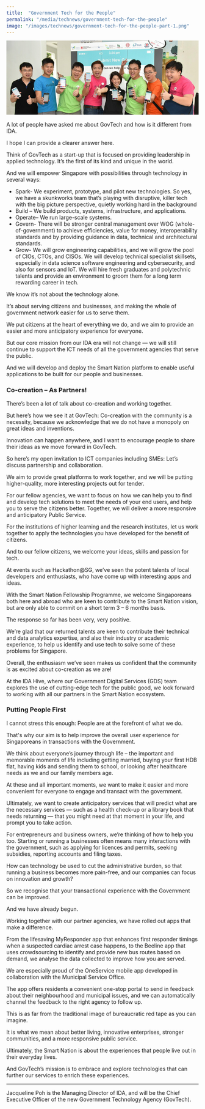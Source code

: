 ```yaml
---
title:  "Government Tech for the People"
permalink: "/media/technews/government-tech-for-the-people"
image: "/images/technews/government-tech-for-the-people-part-1.png"
---
```


![Government Tech for the People](/images/technews/government-tech-for-the-people-part-1.png)

A lot of people have asked me about GovTech and how is it different from IDA.

I hope I can provide a clearer answer here.

Think of GovTech as a start-up that is focused on providing leadership in applied technology. It’s the first of its kind and unique in the world. 

And we will empower Singapore with possibilities through technology in several ways:

* Spark- We experiment, prototype, and pilot new technologies. So yes, we have a skunkworks team that’s playing with disruptive, killer tech with the big picture perspective, quietly working hard in the background
* Build – We build products, systems, infrastructure, and applications. 
* Operate– We run large-scale systems.
* Govern- There will be stronger central management over WOG  (whole-of-government) to achieve efficiencies, value for money, interoperability standards and by providing guidance in data, technical and architectural standards.
* Grow- We will grow engineering capabilities, and we will grow the pool of CIOs, CTOs, and CISOs. We will develop technical specialist skillsets, especially in data science software engineering and cybersecurity, and also for sensors and IoT. We will hire fresh graduates and polytechnic talents and provide an environment to groom them for a long term rewarding career in tech.

We know it’s not about the technology alone.

It’s about serving citizens and businesses, and making the whole of government network easier for us to serve them. 

We put citizens at the heart of everything we do, and we aim to provide an easier and more anticipatory experience for everyone. 

But our core mission from our IDA era will not change — we will still continue to support the ICT needs of all the government agencies that serve the public.

And we will develop and deploy the Smart Nation platform to enable useful applications to be built for our people and businesses.

### **Co-creation – As Partners!**
There’s been a lot of talk about co-creation and working together.

But here’s how we see it at GovTech: Co-creation with the community is a necessity, because we acknowledge that we do not have a monopoly on great ideas and inventions.

Innovation can happen anywhere, and I want to encourage people to share their ideas as we move forward in GovTech.

So here’s my open invitation to ICT companies including SMEs:  Let’s discuss partnership and collaboration.

We aim to provide great platforms to work together, and we will be putting higher-quality, more interesting projects out for tender.

For our fellow agencies, we want to focus on how we can help you to find and develop tech solutions to meet the needs of your end users, and help you to serve the citizens better. Together, we will deliver a more responsive and anticipatory Public Service.

For the institutions of higher learning and the research institutes, let us work together to apply the technologies you have developed for the benefit of citizens.

And to our fellow citizens, we welcome your ideas, skills and passion for tech.

At events such as Hackathon@SG, we’ve seen the potent talents of local developers and enthusiasts, who have come up with interesting apps and ideas.

With the Smart Nation Fellowship Programme, we welcome Singaporeans both here and abroad who are keen to contribute to the Smart Nation vision, but are only able to commit on a short term 3 – 6 months basis. 

The response so far has been very, very positive.

We’re glad that our returned talents are keen to contribute their technical and data analytics expertise, and also their industry or academic experience, to help us identify and use tech to solve some of these problems for Singapore. 

Overall, the enthusiasm we’ve seen makes us confident that the community is as excited about co-creation as we are!

At the IDA Hive, where our Government Digital Services (GDS) team explores the use of cutting-edge tech for the public good, we look forward to working with all our partners in the Smart Nation ecosystem.

### **Putting People First**
I cannot stress this enough: People are at the forefront of what we do. 

That's why our aim is to help improve the overall user experience for Singaporeans in transactions with the Government.

We think about everyone’s journey through life – the important and memorable moments of life including getting married, buying your first HDB flat, having kids and sending them to school, or looking after healthcare needs as we and our family members age. 

At these and all important moments, we want to make it easier and more convenient for everyone to engage and transact with the government.

Ultimately, we want to create anticipatory services that will predict what are the necessary services — such as a health check-up or a library book that needs returning — that you might need at that moment in your life, and prompt you to take action.

For entrepreneurs and business owners, we’re thinking of how to help you too. Starting or running a businesses often means many interactions with the government, such as applying for licences and permits, seeking subsidies, reporting accounts and filing taxes. 

How can technology be used to cut the administrative burden, so that running a business becomes more pain-free, and our companies can focus on innovation and growth? 

So we recognise that your transactional experience with the Government can be improved.

And we have already begun.

Working together with our partner agencies, we have rolled out apps that make a difference.

From the lifesaving MyResponder app that enhances first responder timings when a suspected cardiac arrest case happens, to the Beeline app that uses crowdsourcing to identify and provide new bus routes based on demand, we analyse the data collected to improve how you are served.

We are especially proud of the OneService mobile app developed in collaboration with the Municipal Service Office. 

The app offers residents a convenient one-stop portal to send in feedback about their neighbourhood and municipal issues, and we can automatically channel the feedback to the right agency to follow up.

This is as far from the traditional image of bureaucratic red tape as you can imagine.

It is what we mean about better living, innovative enterprises, stronger communities, and a more responsive public service.

Ultimately, the Smart Nation is about the experiences that people live out in their everyday lives. 

And GovTech’s mission is to embrace and explore technologies that can further our services to enrich these experiences.

---

Jacqueline Poh is the Managing Director of IDA, and will be the Chief Executive Officer of the new Government Technology Agency (GovTech).
